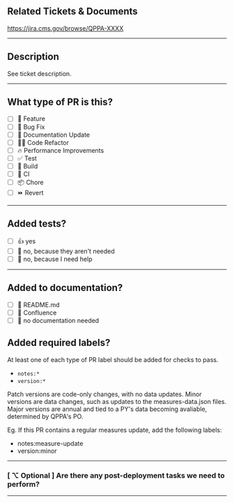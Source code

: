 <!--
  For Work In Progress Pull Requests, please use the Draft PR feature,
  see https://github.blog/2019-02-14-introducing-draft-pull-requests/ for further details.

  Before submitting a Pull Request, please ensure you've done the following:
  - 👷‍♀️ Create small PRs when possible.
  - ✅ Provide tests for your changes.
  - 📝 Use descriptive commit messages.
  - 📗 Update any related documentation.
-->

## Related Tickets & Documents
<!--
Mandatory if the ticket exists. Otherwise, the description section **must** contain the details.
-->
https://jira.cms.gov/browse/QPPA-XXXX

---

## Description
See ticket description.

---
## What type of PR is this?
<!--
(mark 'x' all applicable)
-->
- [ ] 🍕 Feature
- [ ] 🐛 Bug Fix
- [ ] 📝 Documentation Update
- [ ] 🧑‍💻 Code Refactor
- [ ] 🔥 Performance Improvements
- [ ] ✅ Test
- [ ] 🤖 Build
- [ ] 🔁 CI
- [ ] 📦 Chore
- [ ] ⏩ Revert

---

## Added tests?
- [ ] 👍 yes
- [ ] 🙅 no, because they aren't needed
- [ ] 🙋 no, because I need help
---

## Added to documentation?
- [ ] 📜 README.md
- [ ] 📓 Confluence
- [ ] 🙅 no documentation needed

## Added required labels?

At least one of each type of PR label should be added for checks to pass.

- `notes:*`
- `version:*`

Patch versions are code-only changes, with no data updates.
Minor versions are data changes, such as updates to the measures-data.json files.
Major versions are annual and tied to a PY's data becoming avaliable, determined by QPPA's PO.

Eg. If this PR contains a regular measures update, add the following labels:
- notes:measure-update
- version:minor


---
### [ ⌥ Optional ] Are there any post-deployment tasks we need to perform?
---
